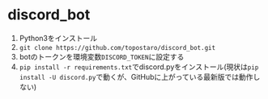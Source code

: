 # discord_bot


1. Python3をインストール
1. `git clone https://github.com/topostaro/discord_bot.git`
2. botのトークンを環境変数`DISCORD_TOKEN`に設定する
3. `pip install -r requirements.txt`でdiscord.pyをインストール(現状は`pip install -U discord.py`で動くが、GitHubに上がっている最新版では動作しない)
